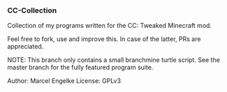 ### CC-Collection

Collection of my programs written for the CC: Tweaked Minecraft mod.

Feel free to fork, use and improve this. In case of the latter, PRs are appreciated.

NOTE: This branch only contains a small branchmine turtle script. See the master branch for the fully featured program suite.

Author: Marcel Engelke
License: GPLv3
